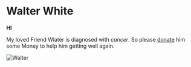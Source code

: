 # Walter White

**HI**

My loved Friend Wlater is diagnosed with *cancer*. So please [donate](http://www.savewalterwhite.com/) him some Money to help him getting well again.

![Walter](https://p6.focus.de/img/fotos/id_3282490/walter-white.jpg?im=Resize%3D%28800%2C450%29&impolicy=perceptual&quality=medium&hash=a084c0698c2337450d24874cfd2fe43a65f2c049714640100725583a371ad40c)
